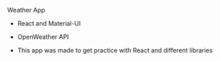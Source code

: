 Weather App

* React and Material-UI
* OpenWeather API

* This app was made to get practice with React and different libraries


